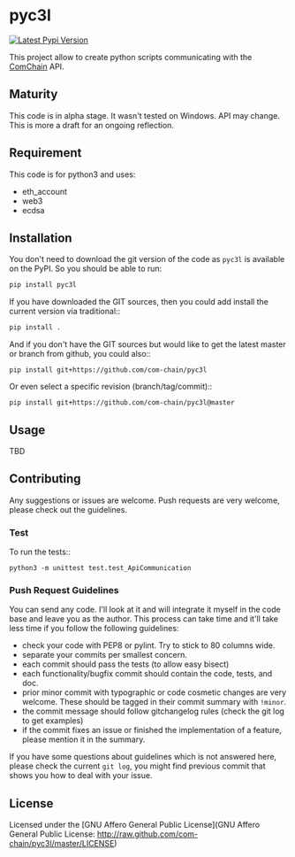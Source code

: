 # pyc3l

[![Latest Pypi Version](http://img.shields.io/pypi/v/pyc3l.svg?style=flat)](https://pypi.python.org/pypi/pyc3l/)

This project allow to create python scripts communicating with the
[ComChain](https://com-chain.org/) API.

## Maturity

This code is in alpha stage. It wasn't tested on Windows. API may change.
This is more a draft for an ongoing reflection.

## Requirement

This code is for python3 and uses:

- eth_account
- web3
- ecdsa

## Installation

You don't need to download the git version of the code as ``pyc3l`` is
available on the PyPI. So you should be able to run:

```bash
pip install pyc3l
```

If you have downloaded the GIT sources, then you could add install
the current version via traditional::

```bash
pip install .
```

And if you don't have the GIT sources but would like to get the latest
master or branch from github, you could also::

```
pip install git+https://github.com/com-chain/pyc3l
```

Or even select a specific revision (branch/tag/commit)::

```
pip install git+https://github.com/com-chain/pyc3l@master
```

## Usage

TBD

## Contributing

Any suggestions or issues are welcome. Push requests are very welcome,
please check out the guidelines.

### Test

To run the tests::

```
python3 -m unittest test.test_ApiCommunication
```

### Push Request Guidelines

You can send any code. I'll look at it and will integrate it myself in
the code base and leave you as the author. This process can take time and
it'll take less time if you follow the following guidelines:

- check your code with PEP8 or pylint. Try to stick to 80 columns wide.
- separate your commits per smallest concern.
- each commit should pass the tests (to allow easy bisect)
- each functionality/bugfix commit should contain the code, tests,
  and doc.
- prior minor commit with typographic or code cosmetic changes are
  very welcome. These should be tagged in their commit summary with
  ``!minor``.
- the commit message should follow gitchangelog rules (check the git
  log to get examples)
- if the commit fixes an issue or finished the implementation of a
  feature, please mention it in the summary.

If you have some questions about guidelines which is not answered here,
please check the current ``git log``, you might find previous commit that
shows you how to deal with your issue.

## License

Licensed under the [GNU Affero General Public License](GNU Affero
General Public License: http://raw.github.com/com-chain/pyc3l/master/LICENSE)
